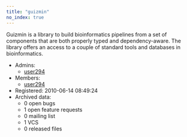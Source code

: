 ```yaml
---
title: "guizmin"
no_index: true
---
```


Guizmin is a library to build bioinformatics pipelines from a set of components that are both properly typed and dependency-aware. The library offers an access to a couple of standard tools and databases in bioinformatics.


* Admins:
  * [user294](/users/user294)
* Members:
  * [user294](/users/user294)
* Registered: 2010-06-14 08:49:24
* Archived data:
  * 0 open bugs
  * 1 open feature requests
  * 0 mailing list
  * 1 VCS
  * 0 released files
